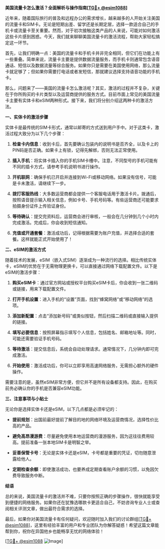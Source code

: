 **美国流量卡怎么激活？全面解析与操作指南[[TG💪+ @esim1088](https://t.me/s/esim1088)]**

近年来，随着国际旅行的普及和远程办公的需求增长，越来越多的人开始关注美国的流量卡和SIM卡。无论是短期出差、留学还是长期定居，选择一款适合自己的手机卡或流量卡至关重要。然而，对于初次接触这类产品的人来说，可能对如何激活这些卡片感到困惑。今天，我们就来聊聊美国流量卡的激活流程，帮助大家轻松搞定这一环节。

首先，让我们明确一点：美国的流量卡和手机卡并非完全相同，但它们在功能上有一些重叠。简单来说，流量卡主要是提供数据流量服务，而手机卡则通常包含语音通话、短信以及数据流量等综合服务。如果你只是需要在美国使用网络，那么流量卡就足够了；但如果你需要打电话或者发短信，那就建议选择支持语音功能的手机卡。

那么，问题来了——美国的流量卡怎么激活呢？其实，激活的过程并不复杂，关键在于你所购买的卡片类型以及运营商提供的服务方式。目前市面上常见的美国流量卡主要有实体卡和eSIM两种形式。接下来，我们将分别介绍这两种卡的激活方法。

**一、实体卡的激活步骤**

实体卡是最传统的SIM卡形式，通常以邮寄的方式送到用户手中。对于这类卡，激活过程大致分为以下几个步骤：

1. **检查卡内信息**：收到卡后，首先要确认包装内的说明书是否齐全，以及卡上的PIN码是否正确。如果卡上有锁，记得先解绑，否则无法正常使用。
   
2. **插入手机**：将实体卡插入你的手机SIM卡槽中。注意，不同型号的手机可能有不同的插卡方式，请参考手机说明书进行操作。

3. **开机联网**：确保手机已开启并连接到Wi-Fi或移动网络。如果没有信号，可能是卡未激活，请继续下一步。

4. **拨打客服热线**：大多数运营商都会提供一个客服电话用于激活卡片。拨通后，按照语音提示输入相关信息，例如卡号、手机号码等。有些运营商还可能要求拍摄身份证件上传验证身份。

5. **等待确认**：提交完资料后，运营商会进行审核，一般会在几分钟到几个小时内完成激活。完成后，你会收到短信通知。

6. **充值或开通套餐**：激活成功后，记得根据需要为账户充值，并选择合适的套餐。这样就能正式开始使用了！

**二、eSIM的激活方式**

随着技术的发展，eSIM（嵌入式SIM）逐渐成为一种流行的选择。相比传统实体卡，eSIM的优势在于无需物理更换卡，可以直接通过网络下载配置文件。以下是eSIM的激活步骤：

1. **购买eSIM卡**：通过官方网站或授权平台购买eSIM卡后，你会收到一张二维码或链接，用来下载配置文件。

2. **打开手机设置**：进入手机的“设置”页面，找到“蜂窝网络”或“移动网络”的选项。

3. **添加新配置**：点击“添加新号码”或类似按钮，然后扫描二维码或直接输入提供的链接。

4. **填写必要信息**：按照屏幕指示填写个人信息，包括姓名、邮箱地址等。同时，可能还需要验证手机号码。

5. **等待激活**：提交信息后，系统会自动处理请求。通常情况下，几分钟内即可完成激活。

6. **开始使用**：激活成功后，你可以立即享用高速网络服务，无需担心额外的硬件操作。

需要注意的是，虽然eSIM非常方便，但它并不是所有设备都支持。因此，在购买前务必确认你的手机是否兼容eSIM功能。

**三、注意事项与小贴士**

无论你是选择实体卡还是eSIM，以下几点都是必须牢记的：

- **提前规划**：出国前最好提前了解目的地的网络环境及运营商情况，选择性价比高的产品。
  
- **避免高昂漫游费**：尽量避免使用本地运营商的漫游服务，因为这往往费用较高。提前准备一张本地SIM卡是明智之举。

- **妥善保管卡号**：无论是实体卡还是eSIM，卡号都是重要的凭证，切勿随意泄露给他人。

- **定期检查余额**：即使激活成功，也要养成定期查看账户余额的习惯，以免因欠费导致服务中断。

**结语**

总的来说，美国流量卡的激活并不难，只要你按照正确的步骤操作，很快就能享受到便捷的网络服务。如果你还在犹豫选哪款卡更适合自己，不妨咨询专业人士或查阅相关评测文章，做出最符合需求的选择。

最后，如果你对美国流量卡有任何疑问，欢迎随时加入我们的讨论群组[[TG💪+ @esim1088](https://t.me/s/esim1088)]，这里有经验丰富的用户和专业团队为你解答疑惑！希望这篇文章能帮到你，祝你在异国他乡也能畅享无忧的网络体验！

[[TG💪+ @esim1088](https://t.me/s/esim1088) ![Image](https://i.postimg.cc/4NQfJmqS/Snipaste-2025-05-13-00-14-12.png)]